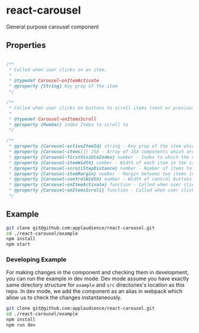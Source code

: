 # react-carousel

General purpose carousel component

## Properties

```js

/**
 * Called when user clicks on an item.
 *
 * @typedef Carousel~onItemActivate
 * @property {String} Key prop of the item
 */

/**
 * Called when user clicks on buttons to scroll items (next or previous)
 *
 * @typedef Carousel~onItemsScroll
 * @property {Number} index Index to scroll to
 */

/**
 * @property {Carousel~activeItemId} string - Key prop of the item which is to be marked as active
 * @property {Carousel~items[]} JSX - Array of JSX components which are to be set as content of carousel items
 * @property {Carousel~firstVisibleIndex} number - Index to which the crousel is scrolled to. i.e the first index which is visible
 * @property {Carousel~itemWidth} number - Width of each item in the carousel
 * @property {Carousel~scrollStepDistance} number - Number of items to scroll at one time
 * @property {Carousel~itemMargin} number - Margin between two items in the carousel
 * @property {Carousel~controlWidth} number - Width of control buttons
 * @property {Carousel~onItemActivate} function - Called when user clicks on an item
 * @property {Carousel~onItemsScroll} function - Called when user clicks on control buttons
 */
```

## Example

```sh
git clone git@github.com:applaudience/react-carousel.git
cd ./react-carousel/example
npm install
npm start
```

### Developing Example

For making changes in the component and checking them in development, you can run the example in dev mode. Dev mode assume you have exactly same directory structure for `example` and `src` directories's location as this repo. In dev mode, we add the component as an alias in webpack which allow us to check the changes instantaneously.

```sh
git clone git@github.com:applaudience/react-carousel.git
cd ./react-carousel/example
npm install
npm run dev
```
